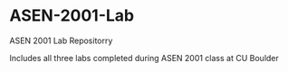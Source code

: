 # ASEN-2001-Lab

ASEN 2001 Lab Repositorry

Includes all three labs completed during ASEN 2001 class at CU Boulder

